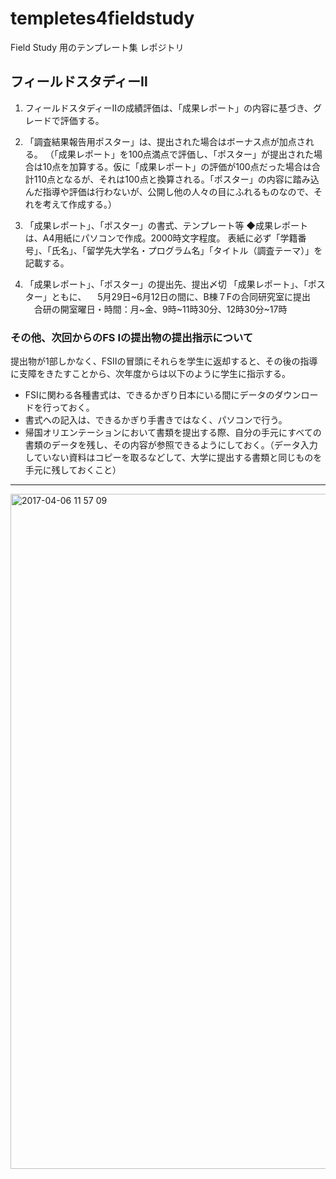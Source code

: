 # templetes4fieldstudy
Field Study 用のテンプレート集 レポジトリ


## フィールドスタディーⅡ
1. フィールドスタディーⅡの成績評価は、「成果レポート」の内容に基づき、グレードで評価する。

2. 「調査結果報告用ポスター」は、提出された場合はボーナス点が加点される。
（「成果レポート」を100点満点で評価し、「ポスター」が提出された場合は10点を加算する。仮に「成果レポート」の評価が100点だった場合は合計110点となるが、それは100点と換算される。「ポスター」の内容に踏み込んだ指導や評価は行わないが、公開し他の人々の目にふれるものなので、それを考えて作成する。）

3. 「成果レポート」、「ポスター」の書式、テンプレート等
◆成果レポートは、A4用紙にパソコンで作成。2000時文字程度。
表紙に必ず「学籍番号」、「氏名」、「留学先大学名・プログラム名」「タイトル（調査テーマ）」を記載する。

4. 「成果レポート」、「ポスター」の提出先、提出〆切
「成果レポート」、「ポスター」ともに、
　5月29日~6月12日の間に、B棟７Fの合同研究室に提出
　合研の開室曜日・時間：月~金、9時~11時30分、12時30分~17時


### その他、次回からのFS Ⅰの提出物の提出指示について
提出物が1部しかなく、FSⅡの冒頭にそれらを学生に返却すると、その後の指導に支障をきたすことから、次年度からは以下のように学生に指示する。

* FSⅠに関わる各種書式は、できるかぎり日本にいる間にデータのダウンロードを行っておく。
* 書式への記入は、できるかぎり手書きではなく、パソコンで行う。
* 帰国オリエンテーションにおいて書類を提出する際、自分の手元にすべての書類のデータを残し、その内容が参照できるようにしておく。（データ入力していない資料はコピーを取るなどして、大学に提出する書類と同じものを手元に残しておくこと）

---

<img width="1080" alt="2017-04-06 11 57 09" src="https://cloud.githubusercontent.com/assets/416977/24736146/53ba12d4-1ac1-11e7-987e-760410e4e373.png">
